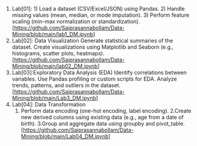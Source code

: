 1. Lab[01]: 1) Load a dataset (CSV/Excel/JSON) using Pandas.
         2) Handle missing values (mean, median, or mode imputation).
         3) Perform feature scaling (min-max normalization or standardization).
   [https://github.com/Saiprasannabollam/Data-Mining/blob/main/lab1_DM.ipynb]
2.  Lab[02]: Data Visualization
Generate statistical summaries of the dataset.
Create visualizations using Matplotlib and Seaborn (e.g., histograms, scatter plots, heatmaps).
[https://github.com/Saiprasannabollam/Data-Mining/blob/main/lab02_DM.ipynb]     
 3. Lab[03]:Exploratory Data Analysis (EDA)
Identify correlations between variables.
Use Pandas profiling or custom scripts for EDA.
Analyze trends, patterns, and outliers in the dataset.
[https://github.com/Saiprasannabollam/Data-Mining/blob/main/Lab3_DM.ipynb]
4. Lab[04]: Data Transformation
   1. Perform data encoding (one-hot encoding, label encoding).
   2.Create new derived columns using existing data (e.g., age from a date of birth).
   3.Group and aggregate data using groupby and pivot_table.
[https://github.com/Saiprasannabollam/Data-Mining/blob/main/Lab04_DM.ipynb]

